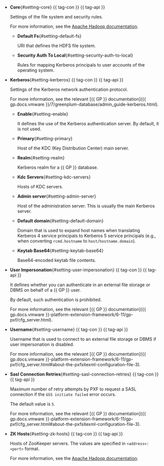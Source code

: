 * **Core**{#setting-core} {{ tag-con }} {{ tag-api }}

    Settings of the file system and security rules.

    For more information, see the [Apache Hadoop documentation](https://hadoop.apache.org/docs/stable/hadoop-project-dist/hadoop-common/core-default.xml).

    * **Default Fs**{#setting-default-fs}

        URI that defines the HDFS file system.

    * **Security Auth To Local**{#setting-security-auth-to-local}

        Rules for mapping Kerberos principals to user accounts of the operating system.

* **Kerberos**{#setting-kerberos} {{ tag-con }} {{ tag-api }}

    Settings of the Kerberos network authentication protocol.

    For more information, see the relevant [{{ GP }} documentation]({{ gp.docs.vmware }}/7/greenplum-database/admin_guide-kerberos.html).

    * **Enable**{#setting-enable}

        It defines the use of the Kerberos authentication server. By default, it is not used.

    * **Primary**{#setting-primary}

        Host of the KDC (Key Distribution Center) main server.

    * **Realm**{#setting-realm}

        Kerberos realm for a {{ GP }} database.

    * **Kdc Servers**{#setting-kdc-servers}

        Hosts of KDC servers.

    * **Admin server**{#setting-admin-server}

        Host of the administration server. This is usually the main Kerberos server.

    * **Default domain**{#setting-default-domain}

        Domain that is used to expand host names when translating Kerberos 4 service principals to Kerberos 5 service principals (e.g., when converting `rcmd.hostname` to `host/hostname.domain`).

    * **Keytab Base64**{#setting-keytab-base64}

        Base64-encoded keytab file contents.

* **User Impersonation**{#setting-user-impersonation} {{ tag-con }} {{ tag-api }}

    It defines whether you can authenticate in an external file storage or DBMS on behalf of a {{ GP }} user.

    By default, such authentication is prohibited.

    For more information, see the relevant [{{ GP }} documentation]({{ gp.docs.vmware }}-platform-extension-framework/6-11/gp-pxf/cfg_server.html).

* **Username**{#setting-username} {{ tag-con }} {{ tag-api }}

    Username that is used to connect to an external file storage or DBMS if user impersonation is disabled.

    For more information, see the relevant [{{ GP }} documentation]({{ gp.docs.vmware }}-platform-extension-framework/6-11/gp-pxf/cfg_server.html#about-the-pxfsitexml-configuration-file-3).

* **Sasl Connection Retries**{#setting-sasl-connection-retries} {{ tag-con }} {{ tag-api }}

    Maximum number of retry attempts by PXF to request a SASL connection if the `GSS initiate failed` error occurs.

    The default value is `5`.

    For more information, see the relevant [{{ GP }} documentation]({{ gp.docs.vmware }}-platform-extension-framework/6-11/gp-pxf/cfg_server.html#about-the-pxfsitexml-configuration-file-3).

* **ZK Hosts**{#setting-zk-hosts} {{ tag-con }} {{ tag-api }}

    Hosts of ZooKeeper servers. The values are specified in `<address>:<port>` format.

    For more information, see the [Apache Hadoop documentation](https://hadoop.apache.org/docs/stable/hadoop-project-dist/hadoop-common/core-default.xml).